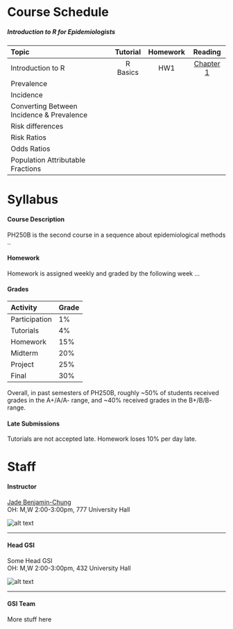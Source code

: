 # Course Schedule
##### Introduction to R for Epidemiologists

Topic | Tutorial  | Homework  | Reading
:--   | :-:       | :-:       | :-:    
Introduction to R | R Basics | HW1 | [Chapter 1](http://r4ds.had.co.nz/index.html)
Prevalence |||
Incidence |||
Converting Between Incidence & Prevalence |||
Risk differences |||
Risk Ratios |||
Odds Ratios |||
Population Attributable Fractions |||

# Syllabus

#### Course Description
PH250B is the second course in a sequence about epidemiological methods ..

#### Homework
Homework is assigned weekly and graded by the following week ...

#### Grades

Activity  | Grade
:---      | :---
Participation | 1%
Tutorials     | 4%
Homework      | 15%
Midterm       | 20%
Project       | 25%
Final         | 30%

Overall, in past semesters of PH250B, roughly ~50% of students received grades in the A+/A/A- range, and ~40% received grades in the B+/B/B- range.

#### Late Submissions
Tutorials are not accepted late. Homework loses 10% per day late.


# Staff
#### Instructor
[Jade Benjamin-Chung](mailto:jadebc@berkeley.edu)  
OH: M,W 2:00-3:00pm, 777 University Hall

![alt text](http://bbd.berkeley.edu/uploads/5/4/3/7/54378593/published/benjamin-chung-jade_1.jpeg?1507227294 "Jade")

***
#### Head GSI
Some Head GSI  
OH: M,W 2:00-3:00pm, 432 University Hall

![alt text](http://sph.berkeley.edu/sites/default/files/styles/faculty_profile_detail_page/public/colford_0.jpg?itok=9UJsJzQb "Jade")

***
#### GSI Team
More stuff here
